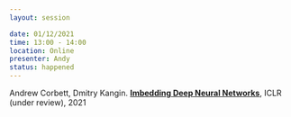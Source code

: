 ```yaml
---
layout: session

date: 01/12/2021
time: 13:00 - 14:00
location: Online
presenter: Andy
status: happened
---
```

Andrew Corbett, Dmitry Kangin.
**[Imbedding Deep Neural Networks](
papers/0091-imbedding-deep-neural-networks)**,
ICLR (under review),
2021
